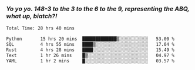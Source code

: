 ### ***Yo yo yo. 148-3 to the 3 to the 6 to the 9, representing the ABQ, what up, biatch?!***

<!--START_SECTION:waka-->

```txt
Total Time: 28 hrs 40 mins

Python       15 hrs 20 mins  █████████████▒░░░░░░░░░░░   53.00 %
SQL          4 hrs 55 mins   ████▒░░░░░░░░░░░░░░░░░░░░   17.04 %
Rust         4 hrs 28 mins   ████░░░░░░░░░░░░░░░░░░░░░   15.49 %
Text         1 hr 26 mins    █▒░░░░░░░░░░░░░░░░░░░░░░░   04.97 %
YAML         1 hr 2 mins     █░░░░░░░░░░░░░░░░░░░░░░░░   03.57 %
```

<!--END_SECTION:waka-->

<!--
**AJMC2002/AJMC2002** is a ✨ _special_ ✨ repository because its `README.md` (this file) appears on your GitHub profile.

Here are some ideas to get you started:

- 🔭 I’m currently working on ...
- 🌱 I’m currently learning ...
- 👯 I’m looking to collaborate on ...
- 🤔 I’m looking for help with ...
- 💬 Ask me about ...
- 📫 How to reach me: ...
- 😄 Pronouns: ...
- ⚡ Fun fact: ...
-->
